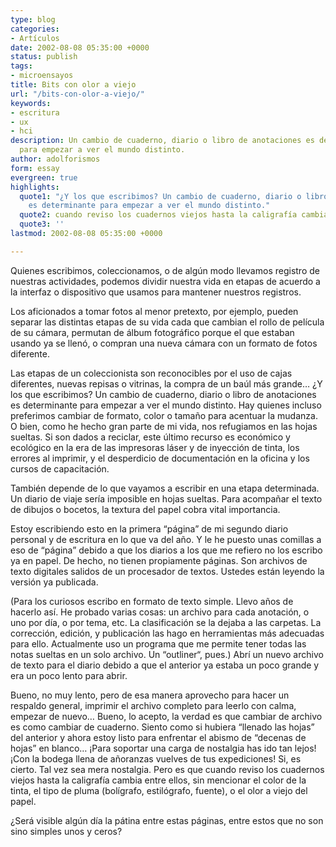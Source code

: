 ```yaml
---
type: blog
categories:
- Artículos
date: 2002-08-08 05:35:00 +0000
status: publish
tags:
- microensayos
title: Bits con olor a viejo
url: "/bits-con-olor-a-viejo/"
keywords:
- escritura
- ux
- hci
description: Un cambio de cuaderno, diario o libro de anotaciones es determinante
  para empezar a ver el mundo distinto.
author: adolforismos
form: essay
evergreen: true
highlights:
  quote1: "¿Y los que escribimos? Un cambio de cuaderno, diario o libro de anotaciones
    es determinante para empezar a ver el mundo distinto."
  quote2: cuando reviso los cuadernos viejos hasta la caligrafía cambia entre ellos
  quote3: ''
lastmod: 2002-08-08 05:35:00 +0000

---
```

Quienes escribimos, coleccionamos, o de algún modo llevamos registro de nuestras actividades, podemos dividir nuestra vida en etapas de acuerdo a la interfaz o dispositivo que usamos para mantener nuestros registros.

Los aficionados a tomar fotos al menor pretexto, por ejemplo, pueden separar las distintas etapas de su vida cada que cambian el rollo de película de su cámara, permutan de álbum fotográfico porque el que estaban usando ya se llenó, o compran una nueva cámara con un formato de fotos diferente.

Las etapas de un coleccionista son reconocibles por el uso de cajas diferentes, nuevas repisas o vitrinas, la compra de un baúl más grande…
¿Y los que escribimos? Un cambio de cuaderno, diario o libro de anotaciones es determinante para empezar a ver el mundo distinto. Hay quienes incluso preferimos cambiar de formato, color o tamaño para acentuar la mudanza. O bien, como he hecho gran parte de mi vida, nos refugiamos en las hojas sueltas. Si son dados a reciclar, este último recurso es económico y ecológico en la era de las impresoras láser y de inyección de tinta, los errores al imprimir, y el desperdicio de documentación en la oficina y los cursos de capacitación.

También depende de lo que vayamos a escribir en una etapa determinada. Un diario de viaje sería imposible en hojas sueltas. Para acompañar el texto de dibujos o bocetos, la textura del papel cobra vital importancia.

Estoy escribiendo esto en la primera “página” de mi segundo diario personal y de escritura en lo que va del año. Y le he puesto unas comillas a eso de “página” debido a que los diarios a los que me refiero no los escribo ya en papel. De hecho, no tienen propiamente páginas. Son archivos de texto digitales salidos de un procesador de textos. Ustedes están leyendo la versión ya publicada.

\(Para los curiosos escribo en formato de texto simple. Llevo años de hacerlo así. He probado varias cosas: un archivo para cada anotación, o uno por día, o por tema, etc. La clasificación se la dejaba a las carpetas. La corrección, edición, y publicación las hago en herramientas más adecuadas para ello. Actualmente uso un programa que me permite tener todas las notas sueltas en un solo archivo. Un “outliner“, pues.)
Abrí un nuevo archivo de texto para el diario debido a que el anterior ya estaba un poco grande y era un poco lento para abrir.

Bueno, no muy lento, pero de esa manera aprovecho para hacer un respaldo general, imprimir el archivo completo para leerlo con calma, empezar de nuevo…
Bueno, lo acepto, la verdad es que cambiar de archivo es como cambiar de cuaderno. Siento como si hubiera “llenado las hojas” del anterior y ahora estoy listo para enfrentar el abismo de “decenas de hojas” en blanco…
¡Para soportar una carga de nostalgia has ido tan lejos! ¡Con la bodega llena de añoranzas vuelves de tus expediciones!
Si, es cierto. Tal vez sea mera nostalgia. Pero es que cuando reviso los cuadernos viejos hasta la caligrafía cambia entre ellos, sin mencionar el color de la tinta, el tipo de pluma (bolígrafo, estilógrafo, fuente), o el olor a viejo del papel.

¿Será visible algún día la pátina entre estas páginas, entre estos que no son sino simples unos y ceros?
